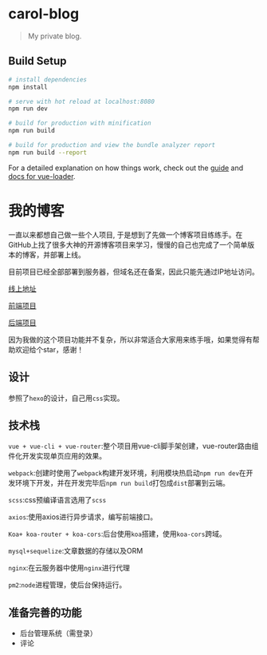 # carol-blog

> My private blog.

## Build Setup

``` bash
# install dependencies
npm install

# serve with hot reload at localhost:8080
npm run dev

# build for production with minification
npm run build

# build for production and view the bundle analyzer report
npm run build --report
```

For a detailed explanation on how things work, check out the [guide](http://vuejs-templates.github.io/webpack/) and [docs for vue-loader](http://vuejs.github.io/vue-loader).

# 我的博客
一直以来都想自己做一些个人项目, 于是想到了先做一个博客项目练练手。在GitHub上找了很多大神的开源博客项目来学习，慢慢的自己也完成了一个简单版本的博客，并部署上线。

目前项目已经全部部署到服务器，但域名还在备案，因此只能先通过IP地址访问。

[线上地址](http://120.78.219.91)

[前端项目](https://github.com/fakecarol0622/carol-blog)

[后端项目](https://github.com/fakecarol0622/carol-blog-node)

因为我做的这个项目功能并不复杂，所以非常适合大家用来练手哦，如果觉得有帮助欢迎给个star，感谢！

## 设计
参照了`hexo`的设计，自己用`css`实现。

## 技术栈

 `vue + vue-cli + vue-router`:整个项目用vue-cli脚手架创建，vue-router路由组件化开发实现单页应用的效果。

`webpack`:创建时使用了`webpack`构建开发环境，利用模块热启动`npm run dev`在开发环境下开发，并在开发完毕后`npm run build`打包成`dist`部署到云端。

`scss`:css预编译语言选用了`scss`

`axios`:使用axios进行异步请求，编写前端接口。

`Koa+ koa-router + koa-cors`:后台使用`koa`搭建，使用`koa-cors`跨域。

`mysql+sequelize`:文章数据的存储以及ORM

`nginx`:在云服务器中使用`nginx`进行代理

`pm2`:`node`进程管理，使后台保持运行。

## 准备完善的功能

 - 后台管理系统（需登录）
 - 评论

